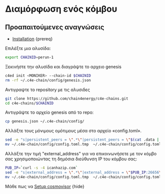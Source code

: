 <!--
order: 6
-->

# Διαμόρφωση ενός κόμβου


## Προαπαιτούμενες αναγνώσεις

- [Installation](../quickstartart/install-binary.md) {prereq}


Επιλέξτε μια αλυσίδα:
```bash
export CHAINID=perun-1
```

Ξεκινήστε την αλυσίδα και διαγράψτε το αρχειο genesis
```bash
c4ed init <MONIKER> --chain-id $CHAINID
rm -rf ~/.c4e-chain/config/genesis.json
```

Αντιγραψτε το repository με τις αλυσιδες
```bash
git clone https://github.com/chain4energy/c4e-chains.git
cd c4e-chains/$CHAINID
```

Αντιγράψτε το αρχείο genesis από το repo:
```bash
cp genesis.json ~/.c4e-chain/config/
```

Αλλάξτε τους μόνιμους ομότιμους μέσα στο αρχείο «config.toml».

```bash
sed -e "s|persistent_peers = \".*\"|persistent_peers = \"$(cat .data | grep -oP 'Persistent peers\s+\K\S+')\"|g" ~/.c4e-chain/config/config.toml > ~/.c4e-chain/config/config.toml.tmp
mv ~/.c4e-chain/config/config.toml.tmp  ~/.c4e-chain/config/config.toml
```


Αλλάξτε την τιμή "external_address" για να επικοινωνήσετε με τον κόμβο σας χρησιμοποιώντας τη δημόσια διεύθυνση IP του κόμβου σας:
```bash
PUB_IP=`curl -s -4 icanhazip.com`
sed -e "s|external_address = \".*\"|external_address = \"$PUB_IP:26656\"|g" ~/.c4e-chain/config/config.toml > ~/.c4e-chain/config/config.toml.tmp
mv ~/.c4e-chain/config/config.toml.tmp  ~/.c4e-chain/config/config.toml
```

Μάθε πως να [Setup cosmovisor](cosmovisor-setup.md) {hide}
